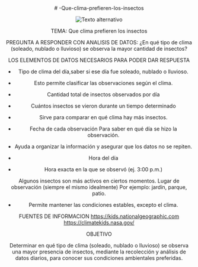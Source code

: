 <div align="center">
# -Que-clima-prefieren-los-insectos

![Texto alternativo](https://www.tipos.co/wp-content/uploads/2015/01/insectos.jpg)

TEMA:
Que clima prefieren los insectos

PREGUNTA A RESPONDER CON ANALISIS DE DATOS:
¿En qué tipo de clima (soleado, nublado o lluvioso) se observa la mayor cantidad de insectos?

LOS ELEMENTOS DE DATOS NECESARIOS PARA PODER DAR RESPUESTA

- Tipo de clima del día,saber si ese día fue soleado, nublado o lluvioso.
 
- Esto permite clasificar las observaciones según el clima.
  
- Cantidad total de insectos observados por día

- Cuántos insectos se vieron durante un tiempo determinado 

- Sirve para comparar en qué clima hay más insectos.

- Fecha de cada observación
Para saber en qué día se hizo la observación.

- Ayuda a organizar la información y asegurar que los datos no se repiten.

- Hora del día

- Hora exacta en la que se observó (ej. 3:00 p.m.)

Algunos insectos son más activos en ciertos momentos.
Lugar de observación (siempre el mismo idealmente)
Por ejemplo: jardín, parque, patio.

- Permite mantener las condiciones estables, excepto el clima.

FUENTES DE INFORMACION 
https://kids.nationalgeographic.com
https://climatekids.nasa.gov/

OBJETIVO

Determinar en qué tipo de clima (soleado, nublado o lluvioso) se observa una mayor presencia de insectos, mediante la recolección y análisis de datos diarios, para conocer sus condiciones ambientales preferidas.


</div>


